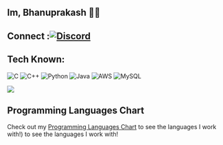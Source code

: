  ## Im, Bhanuprakash 👨‍💻

  ## Connect :[![Discord](https://img.shields.io/badge/Discord-%237289DA.svg?logo=discord&logoColor=white)](https://discord.gg/https://discord.gg/bHqJQvJQ) 

## Tech Known:
![C](https://img.shields.io/badge/c-%2300599C.svg?style=flat-square&logo=c&logoColor=white) ![C++](https://img.shields.io/badge/c++-%2300599C.svg?style=flat-square&logo=c%2B%2B&logoColor=white) ![Python](https://img.shields.io/badge/python-3670A0?style=flat-square&logo=python&logoColor=ffdd54) ![Java](https://img.shields.io/badge/javascript-%23323330.svg?style=flat-square&logo=javascript&logoColor=%23F7DF1E) ![AWS](https://img.shields.io/badge/AWS-%23FF9900.svg?style=flat-square&logo=amazon-aws&logoColor=white) ![MySQL](https://img.shields.io/badge/mysql-4479A1.svg?style=flat-square&logo=mysql&logoColor=white)

[![](https://visitcount.itsvg.in/api?id=bhan91&icon=5&color=3)](https://visitcount.itsvg.in)

## Programming Languages Chart
Check out my [Programming Languages Chart](https://bhan91.github.io/prgm_chart) to see the languages I work with!) to see the languages I work with!
